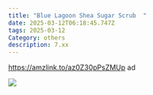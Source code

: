 ```yaml
---
title: "Blue Lagoon Shea Sugar Scrub  "
date: 2025-03-12T06:18:45.747Z
tags: 2025-03-12
Category: others
description: 7.xx
---
```

https://amzlink.to/az0Z30pPsZMUp  ad  

![](https://m.media-amazon.com/images/I/91AKdYNd6nL._SL1500_.jpg)

<!--EndFragment-->